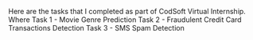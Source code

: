 Here are the tasks that I completed as part of CodSoft Virtual Internship. Where 
Task 1 - Movie Genre Prediction 
Task 2 - Fraudulent Credit Card Transactions Detection
Task 3 - SMS Spam Detection
